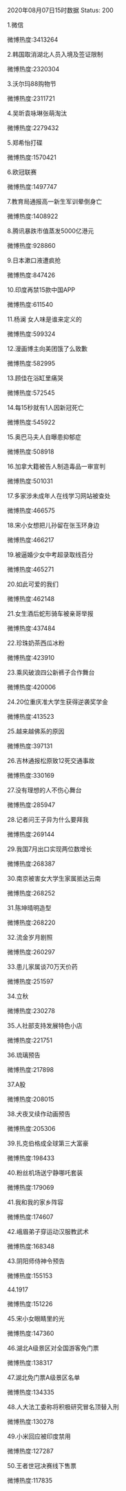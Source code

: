 2020年08月07日15时数据
Status: 200

1.微信

微博热度:3413264

2.韩国取消湖北人员入境及签证限制

微博热度:2320304

3.沃尔玛88购物节

微博热度:2311721

4.吴昕袁咏琳张萌淘汰

微博热度:2279432

5.郑希怡打碟

微博热度:1570421

6.欧冠联赛

微博热度:1497747

7.教育局通报高一新生军训晕倒身亡

微博热度:1408922

8.腾讯暴跌市值蒸发5000亿港元

微博热度:928860

9.日本漱口液遭疯抢

微博热度:847426

10.印度再禁15款中国APP

微博热度:611540

11.杨澜 女人味是谁来定义的

微博热度:599324

12.漫画博主向美团饿了么致歉

微博热度:582995

13.顾佳在浴缸里痛哭

微博热度:572545

14.每15秒就有1人因新冠死亡

微博热度:545922

15.奥巴马夫人自曝患抑郁症

微博热度:508918

16.加拿大籍被告人制造毒品一审宣判

微博热度:501031

17.多家涉未成年人在线学习网站被查处

微博热度:466575

18.宋小女想把儿孙留在张玉环身边

微博热度:466217

19.被逼婚少女中考超录取线百分

微博热度:465271

20.如此可爱的我们

微博热度:462148

21.女生酒后蛇形骑车被亲哥举报

微博热度:437484

22.珍珠奶茶西瓜冰粉

微博热度:423910

23.乘风破浪四公新裤子合作舞台

微博热度:420006

24.20位重庆准大学生获得逆袭奖学金

微博热度:413523

25.越来越佛系的原因

微博热度:397131

26.吉林通报松原致12死交通事故

微博热度:330169

27.没有理想的人不伤心舞台

微博热度:285947

28.记者问王子异为什么要拜我

微博热度:269144

29.我国7月出口实现两位数增长

微博热度:268387

30.南京被害女大学生家属抵达云南

微博热度:268252

31.陈坤晴明造型

微博热度:268220

32.流金岁月剧照

微博热度:260297

33.患儿家属谈70万天价药

微博热度:251597

34.立秋

微博热度:230278

35.人社部支持发展特色小店

微博热度:221751

36.琉璃预告

微博热度:217898

37.A股

微博热度:208015

38.犬夜叉续作动画预告

微博热度:205306

39.扎克伯格成全球第三大富豪

微博热度:198433

40.粉丝机场送宁静哪吒套装

微博热度:179069

41.我和我的家乡阵容

微博热度:174607

42.峨眉弟子穿运动汉服教武术

微博热度:168348

43.阴阳师侍神令预告

微博热度:155153

44.1917

微博热度:151226

45.宋小女眼睛里的光

微博热度:147360

46.湖北A级景区对全国游客免门票

微博热度:138317

47.湖北免门票A级景区名单

微博热度:134335

48.人大法工委称将积极研究冒名顶替入刑

微博热度:130278

49.小米回应被印度禁用

微博热度:127287

50.王者世冠决赛线下售票

微博热度:117835

